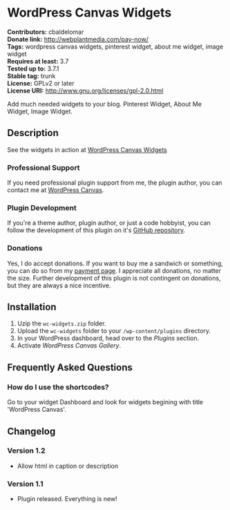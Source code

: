 # WordPress Canvas Widgets #

**Contributors:** cbaldelomar  
**Donate link:** http://webplantmedia.com/pay-now/  
**Tags:** wordpress canvas widgets, pinterest widget, about me widget, image widget  
**Requires at least:** 3.7  
**Tested up to:** 3.7.1  
**Stable tag:** trunk  
**License:** GPLv2 or later  
**License URI:** http://www.gnu.org/licenses/gpl-2.0.html  

Add much needed widgets to your blog. Pinterest Widget, About Me Widget, Image Widget.

## Description ##

See the widgets in action at [WordPress Canvas Widgets](http://wordpresscanvas.com/features/widgets/wordpress-canvas-widgets/)

### Professional Support

If you need professional plugin support from me, the plugin author, you can contact me at [WordPress Canvas](http://wordpresscanvas.com/).

### Plugin Development

If you're a theme author, plugin author, or just a code hobbyist, you can follow the development of this plugin on it's [GitHub repository](https://github.com/webplantmedia/wc-widgets). 

### Donations

Yes, I do accept donations.  If you want to buy me a sandwich or something, you can do so from my [payment page](http://webplantmedia.com/pay-now/).  I appreciate all donations, no matter the size.  Further development of this plugin is not contingent on donations, but they are always a nice incentive.

## Installation ##

1. Uzip the `wc-widgets.zip` folder.
2. Upload the `wc-widgets` folder to your `/wp-content/plugins` directory.
3. In your WordPress dashboard, head over to the *Plugins* section.
4. Activate *WordPress Canvas Gallery*.

## Frequently Asked Questions ##

### How do I use the shortcodes?

Go to your widget Dashboard and look for widgets begining with title 'WordPress Canvas'.

## Changelog ##

### Version 1.2

* Allow html in caption or description

### Version 1.1

* Plugin released.  Everything is new!
